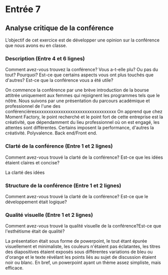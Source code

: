 # Entrée 7
## Analyse critique de la conférence

L’objectif de cet exercice est de développer une opinion sur la conférence que nous avons eu en classe. 

### Description (Entre 4 et 6 lignes)
Comment avez-vous trouvez la conférence? Vous a-t-elle plu? Ou pas du tout? Pourquoi? Est-ce que certains aspects vous ont plus touchés que d'autres? Est-ce que la conférence vous a été utile?

On commence la conférence par une brève introduction de la bourse attitrée uniquement aux femmes qui rejoignent les programmes tels que le nôtre. 
Nous suivons par une présentation du parcours académique et professionnel de l'une des conférencièresxxxxxxxxxxxxxxxxxxxxxxxxxxxxxxxxx
On apprend que chez Moment Factory, le point recherché et le point fort de cette entreprise est la créativité, que dépendamment du lieu professionnel où on est engagé, les attentes sont différentes. Certains imposent la performance, d'autres la créativité. Polyvalence. Back end/Front end.


### Clarté de la conférence (Entre 1 et 2 lignes)
Comment avez-vous trouvé la clarté de la conférence? Est-ce que les idées étaient claires et concise?

La clarté des idées 

### Structure de la conférence (Entre 1 et 2 lignes)
Comment avez-vous trouvé la clarté de la conférence? Est-ce que le développement était logique?

### Qualité visuelle (Entre 1 et 2 lignes)
Comment avez-vous trouvé la qualité visuelle de la conférence?Est-ce que l'esthétisme était de qualité?

La présentation était sous forme de powerpoint, le tout étant épurée visuellement et minimaliste, les couleurs n'étaient pas éclatantes, les titres des diapositives étaient 
exposés sous différentes variations de bleu ou d'orange et le texte révélant les points liés au sujet de discussion étaient noir ou blanc. En bref, un powerpoint ayant un thème assez simpliste, mais efficace.
